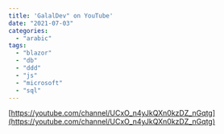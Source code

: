```yaml
---
title: 'GalalDev" on YouTube'
date: "2021-07-03"
categories:
  - "arabic"
tags:
  - "blazor"
  - "db"
  - "ddd"
  - "js"
  - "microsoft"
  - "sql"
---
```


[https://youtube.com/channel/UCxO_n4yJkQXn0kzDZ_nGqtg](https://youtube.com/channel/UCxO_n4yJkQXn0kzDZ_nGqtg)
